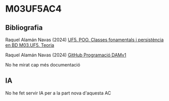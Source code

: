 # M03UF5AC4

## Bibliografia

Raquel Alamán Navas (2024) [UF5. POO. Classes fonamentals i persistència en BD M03.UF5. Teoria](https://docs.google.com/document/d/1JJhB0bqxqns69wKZyF-s8eacxkzv55gO-ez6QvXEvhw/edit)

Raquel Alamán Navas (2024) [GitHub Programació DAMv1](https://github.com/RaquelAlamanITB/bloc-programacio/blob/main/README.md)

No he mirat cap més documentació

## IA

No he fet servir IA per a la part nova d'aquesta AC
